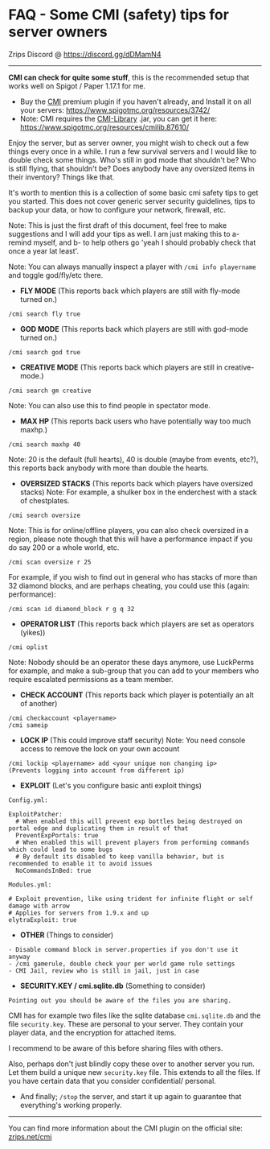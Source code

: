 # FAQ - Some CMI (safety) tips for server owners

Zrips Discord @ https://discord.gg/dDMamN4

---

**CMI can check for quite some stuff**, this is the recommended setup that works well on Spigot / Paper 1.17.1 for me. 

- Buy the [CMI](https://www.zrips.net/cmi/) premium plugin if you haven't already, and Install it on all your servers: <https://www.spigotmc.org/resources/3742/>
- Note: CMI requires the [CMI-Library](https://github.com/mrfdev/CMI/edit/master/Resources/FAQ/cmi-library.md) .jar, you can get it here: <https://www.spigotmc.org/resources/cmilib.87610/>


Enjoy the server, but as server owner, you might wish to check out a few things every once in a while. I run a few survival servers and I would like to double check some things. Who's still in god mode that shouldn't be? Who is still flying, that shouldn't be? Does anybody have any oversized items in their inventory? Things like that. 

It's worth to mention this is a collection of some basic cmi safety tips to get you started. This does not cover generic server security guidelines, tips to backup your data, or how to configure your network, firewall, etc. 

Note: This is just the first draft of this document, feel free to make suggestions and I will add your tips as well. I am just making this to a- remind myself, and b- to help others go 'yeah I should probably check that once a year lat least'.

Note: You can always manually inspect a player with `/cmi info playername` and toggle god/fly/etc there.

- **FLY MODE** (This reports back which players are still with fly-mode turned on.)
```
/cmi search fly true
```

- **GOD MODE** (This reports back which players are still with god-mode turned on.)
```
/cmi search god true
```

- **CREATIVE MODE** (This reports back which players are still in creative-mode.)
```
/cmi search gm creative
```
Note: You can also use this to find people in spectator mode.

- **MAX HP** (This reports back users who have potentially way too much maxhp.)

```
/cmi search maxhp 40
```
Note: 20 is the default (full hearts), 40 is double (maybe from events, etc?), this reports back anybody with more than double the hearts.

- **OVERSIZED STACKS** (This reports back which players have oversized stacks)
Note: For example, a shulker box in the enderchest with a stack of chestplates.
```
/cmi search oversize
```
Note: This is for online/offline players, you can also check oversized in a region, please note though that this will have a performance impact if you do say 200 or a whole world, etc.
```
/cmi scan oversize r 25
```
For example, if you wish to find out in general who has stacks of more than 32 diamond blocks, and are perhaps cheating, you could use this (again: performance):
```
/cmi scan id diamond_block r g q 32
```

- **OPERATOR LIST** (This reports back which players are set as operators (yikes))
```
/cmi oplist
```
Note: Nobody should be an operator these days anymore, use LuckPerms for example, and make a sub-group that you can add to your members who require escalated permissions as a team member.

- **CHECK ACCOUNT** (This reports back which player is potentially an alt of another)
```
/cmi checkaccount <playername>
/cmi sameip
```

- **LOCK IP** (This could improve staff security)
Note: You need console access to remove the lock on your own account
```
/cmi lockip <playername> add <your unique non changing ip>
(Prevents logging into account from different ip)
```

- **EXPLOIT** (Let's you configure basic anti exploit things)
```
Config.yml:

ExploitPatcher:
  # When enabled this will prevent exp bottles being destroyed on portal edge and duplicating them in result of that
  PreventExpPortals: true
  # When enabled this will prevent players from performing commands which could lead to some bugs
  # By default its disabled to keep vanilla behavior, but is recommended to enable it to avoid issues
  NoCommandsInBed: true

Modules.yml:

# Exploit prevention, like using trident for infinite flight or self damage with arrow
# Applies for servers from 1.9.x and up
elytraExploit: true
```

- **OTHER** (Things to consider)
```
- Disable command block in server.properties if you don't use it anyway
- /cmi gamerule, double check your per world game rule settings
- CMI Jail, review who is still in jail, just in case
```

- **SECURITY.KEY / cmi.sqlite.db** (Something to consider)

`Pointing out you should be aware of the files you are sharing.`

CMI has for example two files like the sqlite database `cmi.sqlite.db` and the file `security.key`. These are personal to your server. They contain your player data, and the encryption for attached items. 

I recommend to be aware of this before sharing files with others. 

Also, perhaps don't just blindly copy these over to another server you run. Let them build a unique new `security.key` file. This extends to all the files. If you have certain data that you consider confidential/ personal.

- And finally; `/stop` the server, and start it up again to guarantee that everything's working properly. 

---

You can find more information about the CMI plugin on the official site: [zrips.net/cmi](https://www.zrips.net/cmi/)
